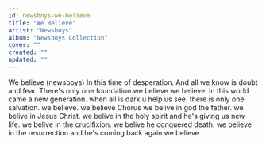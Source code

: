 ```yaml
---
id: newsboys-we-believe
title: "We Believe"
artist: "Newsboys"
album: "Newsboys Collection"
cover: ""
created: ""
updated: ""
---
```


We believe (newsboys)
  In this time of desperation.
And all we know is doubt and fear. There's only one foundation.we believe
we believe. in this world came a new generation.
when all is dark u help us see. there is only one salvation. we believe. we believe
       Chorus
we belive in god the father. we belive in Jesus Christ. we belive in the holy spirit and he's giving us new life. we belive in the crucifixion. we belive he conquered death. we believe in the resurrection and he's coming back again we believe
